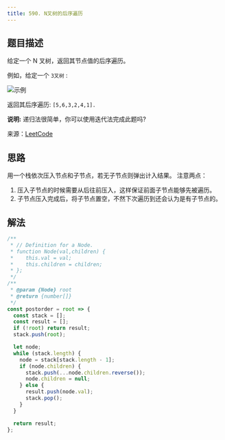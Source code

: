 ```yaml
---
title: 590. N叉树的后序遍历
---
```


## 题目描述

给定一个 N 叉树，返回其节点值的后序遍历。

例如，给定一个 `3叉树` :

<img  :src="$withBase('/590.png')" alt="示例">

返回其后序遍历: `[5,6,3,2,4,1].`

**说明:** 递归法很简单，你可以使用迭代法完成此题吗?

来源：[LeetCode](https://leetcode-cn.com/problems/n-ary-tree-postorder-traversal/)

## 思路

用一个栈依次压入节点和子节点，若无子节点则弹出计入结果。
注意两点：

1. 压入子节点的时候需要从后往前压入，这样保证前面子节点能够先被遍历。
2. 子节点压入完成后，将子节点置空，不然下次遍历到还会认为是有子节点的。

## 解法

```js
/**
 * // Definition for a Node.
 * function Node(val,children) {
 *    this.val = val;
 *    this.children = children;
 * };
 */
/**
 * @param {Node} root
 * @return {number[]}
 */
const postorder = root => {
  const stack = [];
  const result = [];
  if (!root) return result;
  stack.push(root);

  let node;
  while (stack.length) {
    node = stack[stack.length - 1];
    if (node.children) {
      stack.push(...node.children.reverse());
      node.children = null;
    } else {
      result.push(node.val);
      stack.pop();
    }
  }

  return result;
};
```
